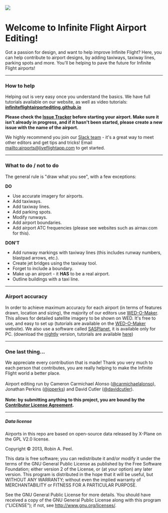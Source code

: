 <img src="https://raw.githubusercontent.com/InfiniteFlightAirportEditing/Airports/master/ifae-banner.png" />

Welcome to Infinite Flight Airport Editing!
===================
Got a passion for design, and want to help improve Infinite Flight? Here, you can help contribute to airport designs, by adding taxiways, taxiway lines, parking spots and more. You'll be helping to pave the future for Infinite Flight airports!

---

### How to help
Helping out is very easy once you understand the basics. We have full tutorials available on our website, as well as video tutorials: **[infiniteflightairportediting.github.io](http://infiniteflightairportediting.github.io/)**

**Please check the [Issue Tracker](https://github.com/InfiniteFlightAirportEditing/Airports/issues) before starting your airport. Make sure it isn't already in progress, and if it hasn't been started, please create a new issue with the name of the airport.**

We highly recommend you join our [Slack team](http://airportediting.slack.com) - it's a great way to meet other editors and get tips and tricks! Email <mailto:airports@liveflightapp.com> to get started.

---

### What to do / not to do

The general rule is "draw what you see", with a few exceptions:

**DO**<br>
* Use accurate imagery for airports.<br>
* Add taxiways.<br>
* Add taxiway lines.<br>
* Add parking spots.<br>
* Modify runways.<br>
* Add airport boundaries.<br>
* Add airport ATC frequencies (please see websites such as airnav.com for this).<br>

**DON'T**<br>
* Add runway markings with taxiway lines (this includes runway numbers, blastpad arrows, etc.).<br>
* Create jet bridges using the taxiway tool.<br>
* Forget to include a boundary.<br>
* Make up an airport - it **HAS** to be a real airport.<br>
* Outline buildings with a taxi line.<br>

---

### Airport accuracy

In order to achieve maximum accuracy for each airport (in terms of features drawn, location and sizing), the majority of our editors use [WED-O-Maker](https://wedomaker.wordpress.com). This allows for detailed satellite imagery to be shown on WED. It's free to use, and easy to set up (tutorials are available on the [WED-O-Maker](https://wedomaker.wordpress.com) website). We also use a software called [SASPlanet](http://www.sasgis.org), it is available only for PC. (download the [nightly](http://www.sasgis.org/download/) version, tutorials are available [here](http://bit.ly/SASPlanetGuide))


---

### One last thing...
We appreciate every contribution that is made! Thank you very much to each person that contributes, you are really helping to make the Infinite Flight world a better place.
<br><br>
Airport editing run by Cameron Carmichael Alonso ([@carmichaelalonso](https://github.com/carmichaelalonso)), Jonathan Perkins ([@jpperks](https://github.com/jpperks)) and David Cutler ([@davidcutler](https://github.com/davidcutler)).
<br><br>
<strong>Note: by submitting anything to this project, you are bound by the <a href="https://github.com/InfiniteFlightAirportEditing/Airports/blob/master/CONTRIBUTOR%20LICENSE">Contributor License Agreement</a>.</strong>

---

##### Data license
Airports in this repo are based on open-source data released by X-Plane on the GPL V2.0 license.

Copyright © 2013, Robin A. Peel.

This data is free software; you can redistribute it and/or modify it under the terms of the GNU General Public License as published by the Free Software Foundation; either version 2 of the License, or (at your option) any later version.  This program is distributed in the hope that it will be useful, but WITHOUT ANY WARRANTY; without even the implied warranty of MERCHANTABILITY or FITNESS FOR A PARTICULAR PURPOSE.  

See the GNU General Public License for more details.  You should have received a copy of the GNU General Public License along with this program ("LICENSE"); if not, see <http://www.gnu.org/licenses/>.
